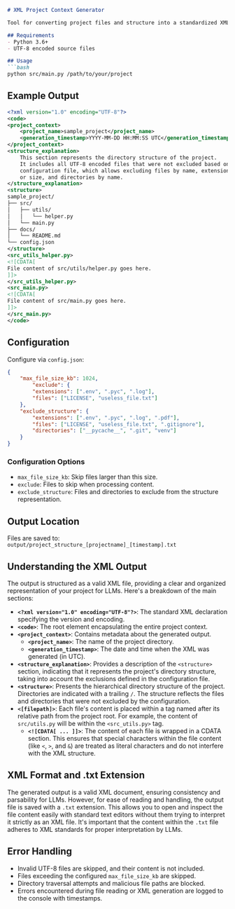 ```markdown
# XML Project Context Generator

Tool for converting project files and structure into a standardized XML format, designed to provide complete codebase context when working with LLMs. Automatically handles file scanning, content extraction, and structuring into a consistent XML format that LLMs can easily process.

## Requirements
- Python 3.6+
- UTF-8 encoded source files

## Usage
```bash
python src/main.py /path/to/your/project
```

## Example Output
```xml
<?xml version="1.0" encoding="UTF-8"?>
<code>
<project_context>
    <project_name>sample_project</project_name>
    <generation_timestamp>YYYY-MM-DD HH:MM:SS UTC</generation_timestamp>
</project_context>
<structure_explanation>
    This section represents the directory structure of the project.
    It includes all UTF-8 encoded files that were not excluded based on the
    configuration file, which allows excluding files by name, extension,
    or size, and directories by name.
</structure_explanation>
<structure>
sample_project/
├── src/
│   ├── utils/
│   │   └── helper.py
│   └── main.py
├── docs/
│   └── README.md
└── config.json
</structure>
<src_utils_helper.py>
<![CDATA[
File content of src/utils/helper.py goes here.
]]>
</src_utils_helper.py>
<src_main.py>
<![CDATA[
File content of src/main.py goes here.
]]>
</src_main.py>
</code>
```

## Configuration
Configure via `config.json`:
```json
{
    "max_file_size_kb": 1024,
        "exclude": {
        "extensions": [".env", ".pyc", ".log"],
        "files": ["LICENSE", "useless_file.txt"]
    },
    "exclude_structure": {
        "extensions": [".env", ".pyc", ".log", ".pdf"],
        "files": ["LICENSE", "useless_file.txt", ".gitignore"],
        "directories": ["__pycache__", ".git", "venv"]
    }
}
```

### Configuration Options
- `max_file_size_kb`: Skip files larger than this size.
- `exclude`: Files to skip when processing content.
- `exclude_structure`: Files and directories to exclude from the structure representation.

## Output Location
Files are saved to: `output/project_structure_[projectname]_[timestamp].txt`

## Understanding the XML Output

The output is structured as a valid XML file, providing a clear and organized representation of your project for LLMs. Here's a breakdown of the main sections:

*   **`<?xml version="1.0" encoding="UTF-8"?>`**:  The standard XML declaration specifying the version and encoding.
*   **`<code>`**: The root element encapsulating the entire project context.
*   **`<project_context>`**: Contains metadata about the generated output.
    *   **`<project_name>`**: The name of the project directory.
    *   **`<generation_timestamp>`**: The date and time when the XML was generated (in UTC).
*   **`<structure_explanation>`**: Provides a description of the `<structure>` section, indicating that it represents the project's directory structure, taking into account the exclusions defined in the configuration file.
*   **`<structure>`**: Presents the hierarchical directory structure of the project. Directories are indicated with a trailing `/`. The structure reflects the files and directories that were not excluded by the configuration.
*   **`<[filepath]>`**:  Each file's content is placed within a tag named after its relative path from the project root. For example, the content of `src/utils.py` will be within the `<src_utils.py>` tag.
    *   **`<![CDATA[ ... ]]>`**:  The content of each file is wrapped in a CDATA section. This ensures that special characters within the file content (like `<`, `>`, and `&`) are treated as literal characters and do not interfere with the XML structure.

## XML Format and .txt Extension

The generated output is a valid XML document, ensuring consistency and parsability for LLMs. However, for ease of reading and handling, the output file is saved with a `.txt` extension. This allows you to open and inspect the file content easily with standard text editors without them trying to interpret it strictly as an XML file. It's important that the content within the `.txt` file adheres to XML standards for proper interpretation by LLMs.

## Error Handling
- Invalid UTF-8 files are skipped, and their content is not included.
- Files exceeding the configured `max_file_size_kb` are skipped.
- Directory traversal attempts and malicious file paths are blocked.
- Errors encountered during file reading or XML generation are logged to the console with timestamps.
```
